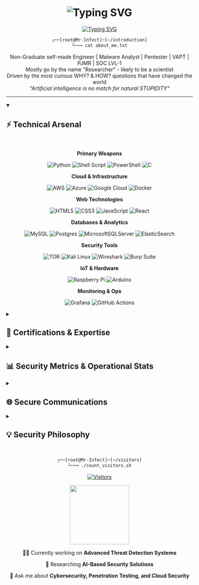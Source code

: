 <h1 align="center">
  <img src="https://readme-typing-svg.herokuapp.com?font=Fira+Code&weight=600&size=30&duration=4000&pause=1000&color=00FF00&center=true&vCenter=true&random=false&width=600&lines=%3E+Hello%2C+I'm+Deepu+A;%3E+Cybersecurity+Engineer;%3E+Malware+Analyst;%3E+Pentester;%3E+SOC+Analyst" alt="Typing SVG" />
</h1>

<div align="center">
  
  [![Typing SVG](https://readme-typing-svg.herokuapp.com?font=Fira+Code&duration=3000&pause=1000&color=808080&center=true&vCenter=true&width=435&lines=%5B+THE+SECURITY+MINDSET+%5D;%7C+Analyze+%7C+Defend+%7C+Secure+%7C;%7C+CCSA+%7C+EEH+%7C+VAPT+%7C+PJMR+%7C)](https://git.io/typing-svg)
  
</div>

<div align="center">
  
```bash
┌──[root@Mr-Infect]─[~/introduction]
└──╼ cat about_me.txt
```

</div>

<p align="center">
Non-Graduate self-made Engineer | Malware Analyst | Pentester | VAPT | PJMR | SOC LVL-1<br>
Mostly go by the name "Researcher" - likely to be a scientist<br>
Driven by the most curious WHY? & HOW? questions that have changed the world<br>
<i>"Artificial intelligence is no match for natural STUPIDITY"</i>
</p>

---

<details open>
<summary><h2>⚡ Technical Arsenal</h2></summary>
<br>

<div align="center">

**Primary Weapons**
  
![Python](https://img.shields.io/badge/Python-3670A0?style=for-the-badge&logo=python&logoColor=ffdd54)
![Shell Script](https://img.shields.io/badge/Shell_Script-%23121011.svg?style=for-the-badge&logo=gnu-bash&logoColor=white)
![PowerShell](https://img.shields.io/badge/PowerShell-%235391FE.svg?style=for-the-badge&logo=powershell&logoColor=white)
![C](https://img.shields.io/badge/C-%2300599C.svg?style=for-the-badge&logo=c&logoColor=white)

**Cloud & Infrastructure**
  
![AWS](https://img.shields.io/badge/AWS-%23FF9900.svg?style=for-the-badge&logo=amazon-aws&logoColor=white)
![Azure](https://img.shields.io/badge/Azure-%230072C6.svg?style=for-the-badge&logo=microsoftazure&logoColor=white)
![Google Cloud](https://img.shields.io/badge/Google_Cloud-%234285F4.svg?style=for-the-badge&logo=google-cloud&logoColor=white)
![Docker](https://img.shields.io/badge/Docker-%230db7ed.svg?style=for-the-badge&logo=docker&logoColor=white)

**Web Technologies**
  
![HTML5](https://img.shields.io/badge/HTML5-%23E34F26.svg?style=for-the-badge&logo=html5&logoColor=white)
![CSS3](https://img.shields.io/badge/CSS3-%231572B6.svg?style=for-the-badge&logo=css3&logoColor=white)
![JavaScript](https://img.shields.io/badge/JavaScript-%23323330.svg?style=for-the-badge&logo=javascript&logoColor=%23F7DF1E)
![React](https://img.shields.io/badge/React-%2320232a.svg?style=for-the-badge&logo=react&logoColor=%2361DAFB)

**Databases & Analytics**
  
![MySQL](https://img.shields.io/badge/MySQL-4479A1.svg?style=for-the-badge&logo=mysql&logoColor=white)
![Postgres](https://img.shields.io/badge/Postgres-%23316192.svg?style=for-the-badge&logo=postgresql&logoColor=white)
![MicrosoftSQLServer](https://img.shields.io/badge/MS_SQL_Server-CC2927?style=for-the-badge&logo=microsoft%20sql%20server&logoColor=white)
![ElasticSearch](https://img.shields.io/badge/ElasticSearch-005571?style=for-the-badge&logo=elasticsearch&logoColor=white)

**Security Tools**
  
![TOR](https://img.shields.io/badge/Tor-%237E4798.svg?style=for-the-badge&logo=tor-project&logoColor=white)
![Kali Linux](https://img.shields.io/badge/Kali_Linux-557C94?style=for-the-badge&logo=kali-linux&logoColor=white)
![Wireshark](https://img.shields.io/badge/Wireshark-1679A7?style=for-the-badge&logo=wireshark&logoColor=white)
![Burp Suite](https://img.shields.io/badge/Burp_Suite-FF6633?style=for-the-badge&logo=burp-suite&logoColor=white)

**IoT & Hardware**
  
![Raspberry Pi](https://img.shields.io/badge/Raspberry_Pi-C51A4A?style=for-the-badge&logo=Raspberry-Pi&logoColor=white)
![Arduino](https://img.shields.io/badge/Arduino-00979D?style=for-the-badge&logo=Arduino&logoColor=white)

**Monitoring & Ops**
  
![Grafana](https://img.shields.io/badge/Grafana-%23F46800.svg?style=for-the-badge&logo=grafana&logoColor=white)
![GitHub Actions](https://img.shields.io/badge/GitHub_Actions-%232671E5.svg?style=for-the-badge&logo=githubactions&logoColor=white)

</div>
</details>

<details>
<summary><h2>🔐 Certifications & Expertise</h2></summary>
<br>
<div align="center">

```bash
┌──[root@Mr-Infect]─[~/certifications]
└──╼ ./display_certs.sh
```

<table>
  <tr>
    <td align="center"><img width="60" src="https://img.icons8.com/color/48/000000/certificate.png" alt="cert"/><br><b>CCSA</b><br><sub>Certified Cybersecurity Analyst</sub></td>
    <td align="center"><img width="60" src="https://img.icons8.com/color/48/000000/certificate.png" alt="cert"/><br><b>EEH</b><br><sub>Ethical Hacking Expert</sub></td>
    <td align="center"><img width="60" src="https://img.icons8.com/color/48/000000/certificate.png" alt="cert"/><br><b>VAPT</b><br><sub>Vulnerability Assessment & Penetration Testing</sub></td>
  </tr>
  <tr>
    <td align="center"><img width="60" src="https://img.icons8.com/color/48/000000/certificate.png" alt="cert"/><br><b>PJMR</b><br><sub>Professional Junior Malware Researcher</sub></td>
    <td align="center"><img width="60" src="https://img.icons8.com/color/48/000000/certificate.png" alt="cert"/><br><b>SOC LVL-1</b><br><sub>Security Operations Center Analyst</sub></td>
    <td align="center"><img width="60" src="https://img.icons8.com/color/48/000000/certificate.png" alt="cert"/><br><b>Cloud Security</b><br><sub>AWS & Azure Security Specialist</sub></td>
  </tr>
</table>

```bash
[+] Expertise Areas:
```

<div style="display: inline-block;">
  <img src="https://img.shields.io/badge/Penetration_Testing-DD0031?style=for-the-badge&logoColor=white" alt="Penetration Testing"/>
  <img src="https://img.shields.io/badge/Malware_Analysis-512BD4?style=for-the-badge&logoColor=white" alt="Malware Analysis"/>
  <img src="https://img.shields.io/badge/Network_Security-3178C6?style=for-the-badge&logoColor=white" alt="Network Security"/>
  <img src="https://img.shields.io/badge/Cloud_Security-0078D4?style=for-the-badge&logoColor=white" alt="Cloud Security"/>
  <img src="https://img.shields.io/badge/Threat_Hunting-A100FF?style=for-the-badge&logoColor=white" alt="Threat Hunting"/>
  <img src="https://img.shields.io/badge/SIEM_Implementation-00599C?style=for-the-badge&logoColor=white" alt="SIEM Implementation"/>
</div>

</div>
</details>

<details>
<summary><h2>📊 Security Metrics & Operational Stats</h2></summary>
<br>
<div align="center">

```bash
┌──[root@Mr-Infect]─[~/stats]
└──╼ ./run_metrics.sh --github-profile
```

<img src="https://github-readme-stats.vercel.app/api?username=Mr-Infect&theme=radical&hide_border=true&include_all_commits=true&count_private=true" alt="GitHub Stats" width="48%" />
<img src="https://github-readme-streak-stats.herokuapp.com/?user=Mr-Infect&theme=radical&hide_border=true" alt="GitHub Streak" width="48%" />

```bash
┌──[root@Mr-Infect]─[~/stats]
└──╼ ./analyze_language_usage.sh
```

<img src="https://github-readme-stats.vercel.app/api/top-langs/?username=Mr-Infect&theme=radical&hide_border=true&include_all_commits=true&count_private=true&layout=compact" alt="Top Languages" />

</div>
</details>

<details>
<summary><h2>🌐 Secure Communications</h2></summary>
<br>
<div align="center">

```bash
┌──[root@Mr-Infect]─[~/contacts]
└──╼ cat secure_channels.txt
```

<a href="https://instagram.com/Mr_Infect" target="_blank"><img src="https://img.shields.io/badge/Instagram-%23E4405F.svg?style=for-the-badge&logo=Instagram&logoColor=white" alt="Instagram"/></a>
<a href="https://linkedin.com/in/deepu-a-" target="_blank"><img src="https://img.shields.io/badge/LinkedIn-%230077B5.svg?style=for-the-badge&logo=linkedin&logoColor=white" alt="LinkedIn"/></a>
<a href="https://reddit.com/user/khaled1734" target="_blank"><img src="https://img.shields.io/badge/Reddit-%23FF4500.svg?style=for-the-badge&logo=Reddit&logoColor=white" alt="Reddit"/></a>
<a href="mailto:contact@example.com" target="_blank"><img src="https://img.shields.io/badge/Email-D14836?style=for-the-badge&logo=gmail&logoColor=white" alt="Email"/></a>

</div>
</details>

<details>
<summary><h2>💡 Security Philosophy</h2></summary>
<br>
<div align="center">

```bash
┌──[root@Mr-Infect]─[~/mindset]
└──╼ ./generate_quote.sh
```

<img src="https://quotes-github-readme.vercel.app/api?type=horizontal&theme=radical" alt="Quote" />

```
"Security is not a product, but a process."
- Bruce Schneier
```

```
"The only system which is truly secure is one which is switched off 
and unplugged, locked in a titanium-lined safe, buried in a concrete bunker,
and surrounded by nerve gas and very highly paid armed guards."
- Gene Spafford
```

</div>
</details>

<br>

<div align="center">
  
```bash
┌──[root@Mr-Infect]─[~/visitors]
└──╼ ./count_visitors.sh
```

[![Visitors](https://visitcount.itsvg.in/api?id=Mr-Infect&icon=0&color=4)](https://visitcount.itsvg.in)

</div>

<div align="center">
<img src="https://raw.githubusercontent.com/mishmanners/MishManners/master/readme.gif" width="160px">

👨‍💻 Currently working on **Advanced Threat Detection Systems**

🌱 Researching **AI-Based Security Solutions**

💬 Ask me about **Cybersecurity, Penetration Testing, and Cloud Security**
</div>

<!-- Proudly created with love and a touch of hacking spirit -->
